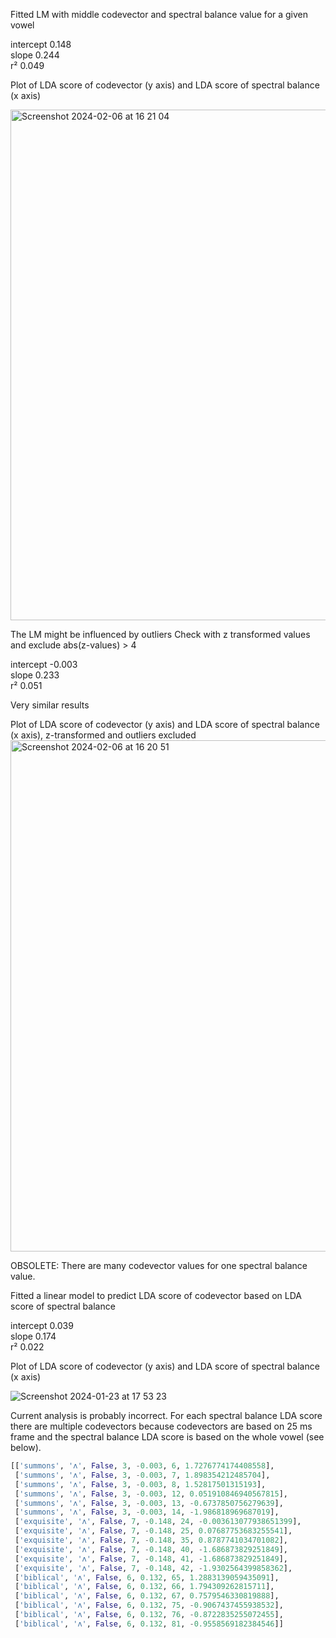 Fitted LM with middle codevector and spectral balance value for a given vowel

intercept 0.148 <br>
slope 0.244 <br>
r² 0.049 <br>

Plot of LDA score of codevector (y axis) and LDA score of spectral balance (x axis)

<img width="817" alt="Screenshot 2024-02-06 at 16 21 04" src="https://github.com/martijnbentum/E2ELD-cautious-fiesta/assets/19554953/04c92894-b1f4-4b9f-8c9b-276e5f759e35">

The LM might be influenced by outliers
Check with z transformed values and exclude abs(z-values) > 4

intercept -0.003 <br>
slope 0.233 <br>
r² 0.051 <br>

Very similar results

Plot of LDA score of codevector (y axis) and LDA score of spectral balance (x axis), z-transformed and outliers excluded
<img width="818" alt="Screenshot 2024-02-06 at 16 20 51" src="https://github.com/martijnbentum/E2ELD-cautious-fiesta/assets/19554953/8885270a-6e67-474f-9650-509d281594e7">


OBSOLETE:
There are many codevector values for one spectral balance value.

Fitted a linear model to predict LDA score of codevector based on LDA score of spectral balance


intercept 0.039 <br>
slope 0.174 <br>
r² 0.022 <br>

Plot of LDA score of codevector (y axis) and LDA score of spectral balance (x axis)

![Screenshot 2024-01-23 at 17 53 23](https://github.com/martijnbentum/E2ELD-cautious-fiesta/assets/19554953/5719be07-9bec-4bb2-9636-542a2daace4f)

Current analysis is probably incorrect. For each spectral balance LDA score there are multiple codevectors
because codevectors are based on 25 ms frame and the spectral balance LDA score is based on the whole vowel (see below).

```python
[['summons', 'ʌ', False, 3, -0.003, 6, 1.7276774174408558],
 ['summons', 'ʌ', False, 3, -0.003, 7, 1.898354212485704],
 ['summons', 'ʌ', False, 3, -0.003, 8, 1.52817501315193],
 ['summons', 'ʌ', False, 3, -0.003, 12, 0.051910846940567815],
 ['summons', 'ʌ', False, 3, -0.003, 13, -0.6737850756279639],
 ['summons', 'ʌ', False, 3, -0.003, 14, -1.986818969687019],
 ['exquisite', 'ʌ', False, 7, -0.148, 24, -0.003613077938651399],
 ['exquisite', 'ʌ', False, 7, -0.148, 25, 0.07687753683255541],
 ['exquisite', 'ʌ', False, 7, -0.148, 35, 0.8787741034701082],
 ['exquisite', 'ʌ', False, 7, -0.148, 40, -1.686873829251849],
 ['exquisite', 'ʌ', False, 7, -0.148, 41, -1.686873829251849],
 ['exquisite', 'ʌ', False, 7, -0.148, 42, -1.9302564399858362],
 ['biblical', 'ʌ', False, 6, 0.132, 65, 1.2883139059435091],
 ['biblical', 'ʌ', False, 6, 0.132, 66, 1.794309262815711],
 ['biblical', 'ʌ', False, 6, 0.132, 67, 0.7579546330819888],
 ['biblical', 'ʌ', False, 6, 0.132, 75, -0.9067437455938532],
 ['biblical', 'ʌ', False, 6, 0.132, 76, -0.8722835255072455],
 ['biblical', 'ʌ', False, 6, 0.132, 81, -0.9558569182384546]]
```
